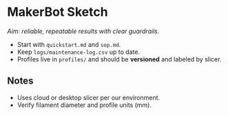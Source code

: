 # MakerBot Sketch

_Aim: reliable, repeatable results with clear guardrails._

- Start with `quickstart.md` and `sop.md`.
- Keep `logs/maintenance-log.csv` up to date.
- Profiles live in `profiles/` and should be **versioned** and labeled by slicer.

## Notes
- Uses cloud or desktop slicer per our environment.
- Verify filament diameter and profile units (mm).
